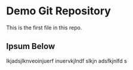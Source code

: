 # Demo Git Repository

This is the first file in this repo.

## Ipsum Below

lkjadsjlknveoinjuerf inuervkjlndf slkjn adsfkjnlfd s